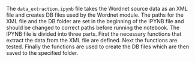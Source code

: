 The `data_extraction.ipynb` file takes the Wordnet source data as an XML file and creates DB files used by the Wordnet module. The paths for the XML file and the DB folder are set in the beginning of the IPYNB file and should be changed to correct paths before running the notebook. The IPYNB file is divided into three parts. First the necessary functions that extract the data from the XML file are defined. Next the functions are tested. Finally the functions are used to create the DB files which are then saved to the specified folder.
